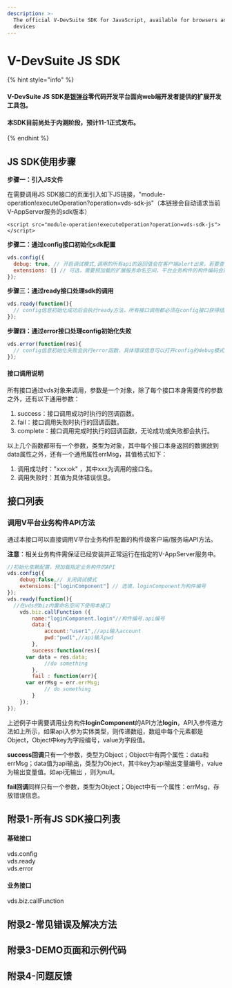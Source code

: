 ```yaml
---
description: >-
  The official V-DevSuite SDK for JavaScript, available for browsers and mobile
  devices
---
```


# V-DevSuite JS SDK

{% hint style="info" %}
####  V-DevSuite JS SDK是[银弹谷](http://www.yindangu.net/module-operation!executeOperation?componentCode=yindangu_officialwebsite&windowCode=Form_Product_VDevSuite&&token=%7B%22data%22%3A%7B%22inputParam%22%3A%7B%22variable%22%3A%7B%22formulaOpenMode%22%3A%22locationHref%22%7D%7D%7D%7D)零代码开发平台面向web端开发者提供的扩展开发工具包。

#### 本SDK目前尚处于内测阶段，预计11-1正式发布。
{% endhint %}

## **JS SDK使用步骤** <a id="JSSDK&#x4F7F;&#x7528;&#x6B65;&#x9AA4;"></a>

**步骤一：引入JS文件**

在需要调用JS SDK接口的页面引入如下JS链接，"module-operation!executeOperation?operation=vds-sdk-js"（本链接会自动请求当前V-AppServer服务的sdk版本）

```markup
<script src="module-operation!executeOperation?operation=vds-sdk-js"></script>
```

**步骤二：通过config接口初始化sdk配置**

```javascript
vds.config({
  debug: true, // 开启调试模式,调用的所有api的返回值会在客户端alert出来，若要查看传入的参数，可以在pc端打开，参数信息会通过log打出，仅在pc端时才会打印。
  extensions: [] // 可选，需要预加载的扩展服务命名空间，平台业务构件的构件编码会默认作为扩展服务的命名空间。
});
```

**步骤三：通过ready接口处理sdk的调用**

```javascript
vds.ready(function(){
  // config信息初始化成功后会执行ready方法，所有接口调用都必须在config接口获得结果之后，config是一个客户端的异步操作，所以如果需要在页面加载时就调用相关接口，则须把相关接口放在ready函数中调用来确保正确执行。
});
```

**步骤四：通过error接口处理config初始化失败**

```javascript
vds.error(function(res){
  // config信息初始化失败会执行error函数，具体错误信息可以打开config的debug模式查看，也可以在返回的res参数中查看。
});
```

#### **接口调用说明** <a id="&#x63A5;&#x53E3;&#x8C03;&#x7528;&#x8BF4;&#x660E;"></a>

所有接口通过vds对象来调用，参数是一个对象，除了每个接口本身需要传的参数之外，还有以下通用参数：

1. success：接口调用成功时执行的回调函数。
2. fail：接口调用失败时执行的回调函数。
3. complete：接口调用完成时执行的回调函数，无论成功或失败都会执行。

以上几个函数都带有一个参数，类型为对象，其中每个接口本身返回的数据放到data属性之外，还有一个通用属性errMsg，其值格式如下：

1. 调用成功时："xxx:ok" ，其中xxx为调用的接口名。
2. 调用失败时：其值为具体错误信息。

## **接口列表** <a id="&#x57FA;&#x7840;&#x63A5;&#x53E3;"></a>

### 调用V平台业务构件API方法

通过本接口可以直接调用V平台业务构件配置的构件级客户端/服务端API方法。

**注意**：相关业务构件需保证已经安装并正常运行在指定的V-AppServer服务中。

```javascript
//初始化依赖配置，预加载指定业务构件的API
vds.config({
	debug:false,// 关闭调试模式
	extensions:["loginComponent"] // 选填，loginComponent为构件编号 
});
vds.ready(function(){
  //在vds的biz内置命名空间下使用本接口
	vds.biz.callFunction ({
		name:"loginComponent.login"//构件编号.api编号
		data:{
			account:"user1",//api输入account
			pwd:"pwd1",//api输入pwd
		},
		success:function(res){
      var data = res.data;
			//do something
		},
		fail : function(err){
      var errMsg = err.errMsg;
			// do something
		}
	});
});
```

上述例子中需要调用业务构件**loginComponent**的API方法**login**，API入参传递方法如上所示，如果api入参为实体类型，则传递数组，数组中每个元素都是Object，Object中key为字段编号，value为字段值。

**success回调**只有一个参数，类型为Object；Object中有两个属性：data和errMsg；data值为api输出，类型为Object，其中key为api输出变量编号，value为输出变量值。如api无输出 ，则为null。 

**fail回调**同样只有一个参数，类型为Object；Object中有一个属性：errMsg，存放错误信息。

## **附录1-所有JS SDK接口列表** <a id="&#x9644;&#x5F55;2-&#x6240;&#x6709;JS&#x63A5;&#x53E3;&#x5217;&#x8868;"></a>

#### 基础接口

vds.config  
vds.ready  
vds.error

#### 业务接口

vds.biz.callFunction

## **附录2-常见错误及解决方法** <a id="&#x9644;&#x5F55;5-&#x5E38;&#x89C1;&#x9519;&#x8BEF;&#x53CA;&#x89E3;&#x51B3;&#x65B9;&#x6CD5;"></a>

## **附录3-DEMO页面和示例代码** <a id="&#x9644;&#x5F55;6-DEMO&#x9875;&#x9762;&#x548C;&#x793A;&#x4F8B;&#x4EE3;&#x7801;"></a>

## **附录4-问题反馈** <a id="&#x9644;&#x5F55;7-&#x95EE;&#x9898;&#x53CD;&#x9988;"></a>


